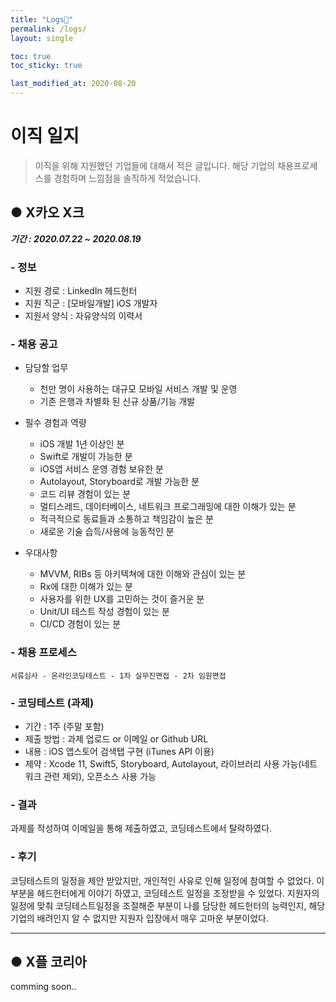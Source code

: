 ```yaml
---
title: "Logs💬"
permalink: /logs/
layout: single

toc: true
toc_sticky: true

last_modified_at: 2020-08-20
---
```


# 이직 일지

> 이직을 위해 지원했던 기업들에 대해서 적은 글입니다. 해당 기업의 채용프로세스를 경험하며 느낌점을 솔직하게 적었습니다.


## ● X카오 X크
***기간 : 2020.07.22 ~ 2020.08.19***
### - 정보
- 지원 경로 : LinkedIn 헤드헌터
- 지원 직군 : [모바일개발] iOS 개발자
- 지원서 양식 : 자유양식의 이력서

### - 채용 공고
- 담당할 업무
  - 천만 명이 사용하는 대규모 모바일 서비스 개발 및 운영
  - 기존 은행과 차별화 된 신규 상품/기능 개발 
 
- 필수 경험과 역량
  - iOS 개발 1년 이상인 분
  - Swift로 개발이 가능한 분
  - iOS앱 서비스 운영 경험 보유한 분
  - Autolayout, Storyboard로 개발 가능한 분
  - 코드 리뷰 경험이 있는 분
  - 멀티스레드, 데이터베이스, 네트워크 프로그래밍에 대한 이해가 있는 분
  - 적극적으로 동료들과 소통하고 책임감이 높은 분
  - 새로운 기술 습득/사용에 능동적인 분  
 
- 우대사항
  - MVVM, RIBs 등 아키텍쳐에 대한 이해와 관심이 있는 분
  - Rx에 대한 이해가 있는 분
  - 사용자를 위한 UX를 고민하는 것이 즐거운 분
  - Unit/UI 테스트 작성 경험이 있는 분
  - CI/CD 경험이 있는 분 

### - 채용 프로세스
```
서류심사 - 온라인코딩테스트 - 1차 실무진면접 - 2차 임원면접
```

### - 코딩테스트 (과제)
- 기간 : 1주 (주말 포함)
- 제출 방법 : 과제 업로드 or 이메일 or Github URL
- 내용 : iOS 앱스토어 검색탭 구현 (iTunes API 이용)
- 제약 : Xcode 11, Swift5, Storyboard, Autolayout, 라이브러리 사용 가능(네트워크 관련 제외), 오픈소스 사용 가능

### - 결과
과제를 작성하여 이메일을 통해 제출하였고, 코딩테스트에서 탈락하였다.

### - 후기
코딩테스트의 일정을 제안 받았지만, 개인적인 사유로 인해 일정에 참여할 수 없었다.
이 부분을 헤드헌터에게 이야기 하였고, 코딩테스트 일정을 조정받을 수 있었다.
지원자의 일정에 맞춰 코딩테스트일정을 조절해준 부분이 나를 담당한 헤드헌터의 능력인지, 
해당 기업의 배려인지 알 수 없지만 지원자 입장에서 매우 고마운 부분이었다.

***

## ● X플 코리아

comming soon..